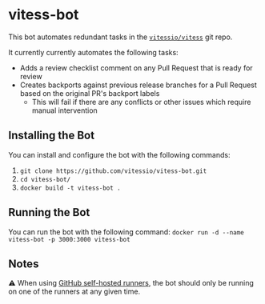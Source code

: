 # vitess-bot

This bot automates redundant tasks in the [`vitessio/vitess`](https://github.com/vitessio/vitess) git repo.

It currently currently automates the following tasks:
- Adds a review checklist comment on any Pull Request that is ready for review
- Creates backports against previous release branches for a Pull Request based on the original PR's backport labels
  - This will fail if there are any conflicts or other issues which require manual intervention

## Installing the Bot
You can install and configure the bot with the following commands:
1. `git clone https://github.com/vitessio/vitess-bot.git`
2. `cd vitess-bot/`
3. `docker build -t vitess-bot .`

## Running the Bot
You can run the bot with the following command:
`docker run -d --name vitess-bot -p 3000:3000 vitess-bot`

## Notes
:warning: When using [GitHub self-hosted runners](https://docs.github.com/en/actions/hosting-your-own-runners/about-self-hosted-runners), the bot should only be running on one of the runners at any given time.
